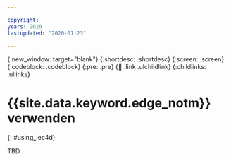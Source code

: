 ```yaml
---

copyright:
years: 2020
lastupdated: "2020-01-23"

---
```


{:new_window: target="blank"}
{:shortdesc: .shortdesc}
{:screen: .screen}
{:codeblock: .codeblock}
{:pre: .pre}
{:child: .link .ulchildlink}
{:childlinks: .ullinks}

# {{site.data.keyword.edge_notm}} verwenden 
{: #using_iec4d}

TBD

